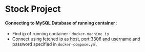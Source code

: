 # Stock Project

#### Connecting to MySQL Database of running container : 
- Find ip of running container : `docker-machine ip`
- Connect using fetched ip as host, port 3306 and username and password specified in `docker-compose.yml`


